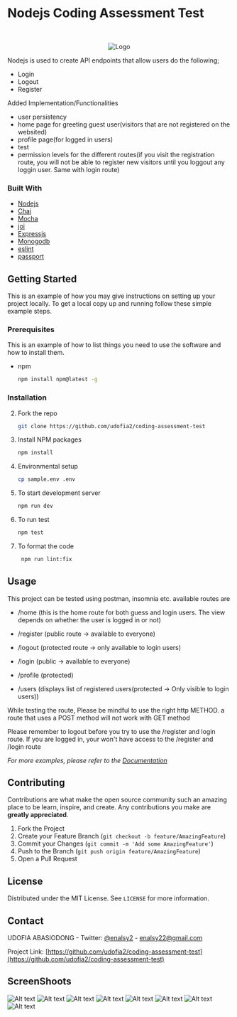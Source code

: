 
# Nodejs Coding Assessment Test

<br />
<p align="center">
  <a https://mypatricia.co/">
    <img src="./patricia.png" alt="Logo">
  </a>
</p>
Nodejs is used to create API endpoints that allow users do the following;

- Login
- Logout
- Register

Added Implementation/Functionalities

- user persistency
- home page for greeting guest user(visitors that are not registered on the websited)
- profile page(for logged in users)
- test
- permission levels for the different routes(if you visit the registration route, you will not be able to register new visitors until you loggout any loggin user. Same with login route)

### Built With

- [Nodejs](https://nodejs.org/en/)
- [Chai](https://www.chaijs.com/)
- [Mocha](https://mochajs.org/)
- [joi](https://joi.dev/api/)
- [Expressjs](https://expressjs.com)
- [Monogodb](https://www.mongodb.com/)
- [eslint](https://eslint.org/)
- [passport](http://www.passportjs.org/)

<!-- GETTING STARTED -->

## Getting Started

This is an example of how you may give instructions on setting up your project locally.
To get a local copy up and running follow these simple example steps.

### Prerequisites

This is an example of how to list things you need to use the software and how to install them.

- npm
  ```sh
  npm install npm@latest -g
  ```

### Installation

2. Fork the repo
   ```sh
   git clone https://github.com/udofia2/coding-assessment-test
   ```
3. Install NPM packages
   ```sh
   npm install
   ```
3. Environmental setup
   ```sh
   cp sample.env .env
   ```
3. To start development server
   ```sh
   npm run dev
   ```
3. To run test
   ```sh
   npm test
   ```
3. To format the code
   ```sh
    npm run lint:fix
   ```




## Usage

This project can be tested using postman, insomnia etc.
available routes are
* /home (this is the home route for both guess and login users. The view depends on whether the user is logged in or not)

* /register (public route -> available to everyone)

* /logout (protected route -> only available to login users)

* /login (public -> available to everyone)

* /profile (protected)

* /users (displays list of registered users(protected -> Only visible to login users))

While testing the route, Please be mindful to use the right http METHOD. a route that uses a POST method will not work with GET method

Please remember to logout before you try to use the /register and login route. If you are logged in, your won't have access to the /register and /login route



_For more examples, please refer to the [Documentation](https://documenter.getpostman.com/view/7592361/TzJphfHj)_

## Contributing

Contributions are what make the open source community such an amazing place to be learn, inspire, and create. Any contributions you make are **greatly appreciated**.

1. Fork the Project
2. Create your Feature Branch (`git checkout -b feature/AmazingFeature`)
3. Commit your Changes (`git commit -m 'Add some AmazingFeature'`)
4. Push to the Branch (`git push origin feature/AmazingFeature`)
5. Open a Pull Request


## License

Distributed under the MIT License. See `LICENSE` for more information.


## Contact

UDOFIA ABASIODONG - Twitter: [@enalsy2](https://twitter.com/enalsy2) - enalsy22@gmail.com

Project Link: [https://github.com/udofia2/coding-assessment-test](https://github.com/udofia2/coding-assessment-test)


## ScreenShoots
![Alt text](./screenshots/guess_home_route.png)
![Alt text](./screenshots/failed_login.png)
![Alt text](./screenshots/users_unavailable_to_guess.png)
![Alt text](./screenshots/login_user_route.png)
![Alt text](./screenshots/logout_permission.png)
![Alt text](./screenshots/successful_login.png)
![Alt text](./screenshots/successful_registration.png)
![Alt text](./screenshots/users_route_available_on_login.png)
